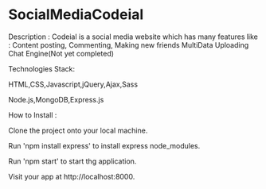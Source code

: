 # SocialMediaCodeial

Description : Codeial is a social media website which has many features like :
Content posting, 
Commenting, 
Making new friends
MultiData Uploading
Chat Engine(Not yet completed)

Technologies Stack:

HTML,CSS,Javascript,jQuery,Ajax,Sass

Node.js,MongoDB,Express.js

How to Install :

Clone the project onto your local machine.

Run 'npm install express' to install express node_modules.

Run 'npm start' to start thg application.

Visit your app at http://localhost:8000.
